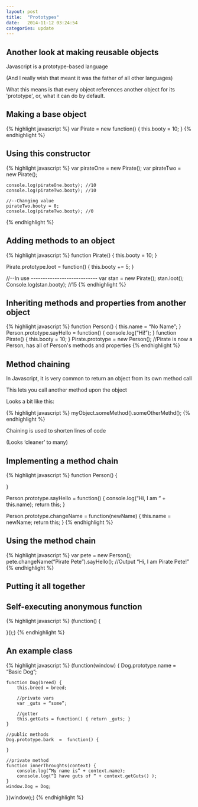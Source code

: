 ```yaml
---
layout: post
title:  "Prototypes"
date:   2014-11-12 03:24:54
categories: update
---
```


Another look at making reusable objects
--------------------------------


Javascript is a prototype-based language

(And I really wish that meant it was the father of all other languages)

What this means is that every object references another object for its 'prototype', or, what it can do by default.



Making a base object
--------------------------------


{% highlight javascript %}
	var Pirate = new function() {
		this.booty = 10;
	}
{% endhighlight %}


Using this constructor
------------------------------

{% highlight javascript %}
	var pirateOne = new Pirate();
	var pirateTwo = new Pirate();

	console.log(pirateOne.booty); //10
	console.log(pirateTwo.booty); //10

	//--Changing value
	pirateTwo.booty = 0;
	console.log(pirateTwo.booty); //0
{% endhighlight %}


Adding methods to an object
----------------------------------


{% highlight javascript %}
function Pirate() {
	this.booty  = 10;
}

Pirate.prototype.loot = function() {
	this.booty += 5;
}

//--In use ----------------------------
var stan = new Pirate();
stan.loot();
Console.log(stan.booty); //15
{% endhighlight %}


Inheriting methods and properties from another object
------------------------------------------

{% highlight javascript %}
function Person() {
	this.name = “No Name”;
}
Person.prototype.sayHello = function() {
	console.log(“Hi!”);
}
function Pirate() {
	this.booty = 10;
}
Pirate.prototype = new Person(); //Pirate is now a Person, has all of Person's methods and properties
{% endhighlight %}


Method chaining
-------------------------------------------

In Javascript, it is very common to return an object from its own method call

This lets you call another method upon the object

Looks a bit like this:

{% highlight javascript %}
myObject.someMethod().someOtherMethd();
{% endhighlight %}

Chaining is used to shorten lines of code

(Looks ‘cleaner’ to many)

Implementing a method chain
-----------------------------------------

{% highlight javascript %}
function Person() {

}

Person.prototype.sayHello = function() {
	console.log(“Hi, I am “ + this.name);
	return this;
}

Person.prototype.changeName = function(newName) {
	this.name = newName;
	return this;
}
{% endhighlight %}


Using the method chain
----------------------------------------

{% highlight javascript %}
var pete = new Person();
pete.changeName(“Pirate Pete”).sayHello();
//Output “Hi, I am Pirate Pete!”
{% endhighlight %}

Putting it all together
-------------------------------------------


Self-executing anonymous function
-------------------------------------------

{% highlight javascript %}
(function() {

}();)
{% endhighlight %}

An example class
------------------------------------------

{% highlight javascript %}
(function(window) {
	Dog.prototype.name = “Basic Dog”;

	function Dog(breed) {
		this.breed = breed;

		//private vars
		var _guts = “some”;

		//getter
		this.getGuts = function() { return _guts; }
	}

	//public methods
	Dog.prototype.bark  =  function() {

	}
	
	//private method
	function innerThroughts(context) {
		console.log(“My name is” + context.name);
		conosole.log(“I have guts of “ + context.getGuts() );
	}
	window.Dog = Dog;

}(window);)
{% endhighlight %}